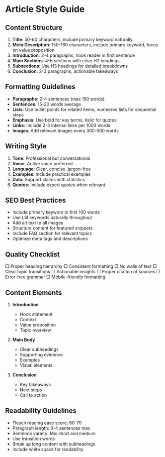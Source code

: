 # Article Style Guide

## Content Structure
1. **Title**: 50-60 characters, include primary keyword naturally
2. **Meta Description**: 150-160 characters, include primary keyword, focus on value proposition
3. **Introduction**: 3-4 paragraphs, hook reader in first sentence
4. **Main Sections**: 4-6 sections with clear H2 headings
5. **Subsections**: Use H3 headings for detailed breakdowns
6. **Conclusion**: 2-3 paragraphs, actionable takeaways

## Formatting Guidelines
- **Paragraphs**: 2-4 sentences (max 150 words)
- **Sentences**: 15-20 words average
- **Lists**: Use bullet points for related items, numbered lists for sequential steps
- **Emphasis**: Use bold for key terms, italic for quotes
- **Links**: Include 2-3 internal links per 1000 words
- **Images**: Add relevant images every 300-500 words

## Writing Style
1. **Tone**: Professional but conversational
2. **Voice**: Active voice preferred
3. **Language**: Clear, concise, jargon-free
4. **Examples**: Include practical examples
5. **Data**: Support claims with statistics
6. **Quotes**: Include expert quotes when relevant

## SEO Best Practices
- Include primary keyword in first 100 words
- Use LSI keywords naturally throughout
- Add alt text to all images
- Structure content for featured snippets
- Include FAQ section for relevant topics
- Optimize meta tags and descriptions

## Quality Checklist
□ Proper heading hierarchy
□ Consistent formatting
□ No walls of text
□ Clear topic transitions
□ Actionable insights
□ Proper citation of sources
□ Error-free grammar
□ Mobile-friendly formatting

## Content Elements
1. **Introduction**
   - Hook statement
   - Context
   - Value proposition
   - Topic overview

2. **Main Body**
   - Clear subheadings
   - Supporting evidence
   - Examples
   - Visual elements

3. **Conclusion**
   - Key takeaways
   - Next steps
   - Call to action

## Readability Guidelines
- Flesch reading ease score: 60-70
- Paragraph length: 3-4 sentences max
- Sentence variety: Mix short and medium
- Use transition words
- Break up long content with subheadings
- Include white space for readability 